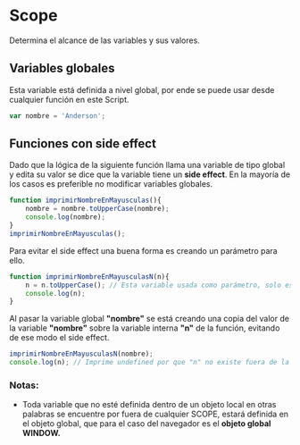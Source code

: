 # Scope
Determina el alcance de las variables y sus valores.

## Variables globales
Esta variable está definida a nivel global, por ende se puede usar desde cualquier función en este Script.
```Javascript
var nombre = 'Anderson';
```

## Funciones con side effect
Dado que la lógica de la siguiente función llama una variable de tipo global y edita su valor se dice que la variable tiene un **side effect**. En la mayoría de los casos es preferible no modificar variables globales.
```Javascript
function imprimirNombreEnMayusculas(){
    nombre = nombre.toUpperCase(nombre);
    console.log(nombre);
}
imprimirNombreEnMayusculas();
```
Para evitar el side effect una buena forma es creando un parámetro para ello.
```Javascript
function imprimirNombreEnMayusculasN(n){
    n = n.toUpperCase(); // Esta variable usada como parámetro, solo está definida dentro de la función
    console.log(n);
}
```
Al pasar la variable global **"nombre"** se está creando una copia del valor de la variable **"nombre"** sobre la variable interna **"n"** de la función, evitando de ese modo el side effect.
```Javascript
imprimirNombreEnMayusculasN(nombre);
console.log(n); // Imprime undefined por que "n" no existe fuera de la función imprimirNombreEnMayusculasN
```

### Notas:
- Toda variable que no esté definida dentro de un objeto local en otras palabras se encuentre por fuera de cualquier SCOPE, estará definida en el objeto global, que para el caso del navegador es el **objeto global WINDOW.**